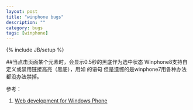 ```yaml
---
layout: post
title: "winphone bugs"
description: ""
category: bugs
tags: [winphone]
---
```

{% include JB/setup %}

##当点击页面某个元素时，会显示0.5秒的黑底作为选中状态
Winphone8支持自定义或禁用链接高亮（黑底），用如 <meta name="misapplication-tap-highlight" content="no"/>的语句
但是遗憾的是winphone7用各种办法都没办法禁掉。	 

参考：
1. [Web development for Windows Phone](http://msdn.microsoft.com/en-us/library/windowsphone/develop/ff462082(v=vs.105).aspx)



